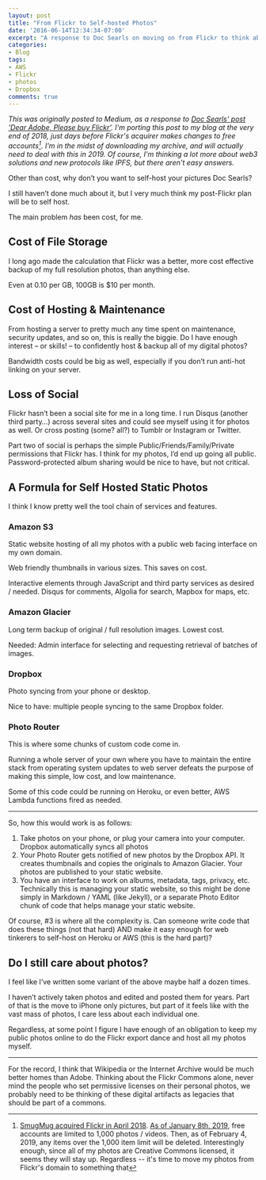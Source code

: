 ```yaml
---
layout: post
title: "From Flickr to Self-hosted Photos"
date: '2016-06-14T12:34:34-07:00'
excerpt: "A response to Doc Searls on moving on from Flickr to think about self-hosting photos."
categories:
- Blog
tags:
- AWS
- Flickr
- photos
- Dropbox
comments: true
---
```

_This was originally posted to Medium, as a response to [Doc Searls' post 'Dear Adobe, Please buy Flickr'](https://medium.com/swlh/dear-adobe-please-buy-flickr-4f88dcd16ee0). I'm porting this post to my blog at the very end of 2018, just days before Flickr's acquirer makes changes to free accounts[^smugmug]. I'm in the midst of downloading my archive, and will actually need to deal with this in 2019. Of course, I'm thinking a lot more about web3 solutions and new protocols like IPFS, but there aren't easy answers._

Other than cost, why don’t you want to self-host your pictures Doc Searls?

I still haven’t done much about it, but I very much think my post-Flickr plan will be to self host.

The main problem _has_ been cost, for me.

## Cost of File Storage

I long ago made the calculation that Flickr was a better, more cost effective backup of my full resolution photos, than anything else.

Even at 0.10 per GB, 100GB is $10 per month.

## Cost of Hosting & Maintenance

From hosting a server to pretty much any time spent on maintenance, security updates, and so on, this is really the biggie. Do I have enough interest – or skills! – to confidently host & backup all of my digital photos?

Bandwidth costs could be big as well, especially if you don’t run anti-hot linking on your server.

## Loss of Social

Flickr hasn’t been a social site for me in a long time. I run Disqus (another third party…) across several sites and could see myself using it for photos as well. Or cross posting (some? all?) to Tumblr or Instagram or Twitter.

Part two of social is perhaps the simple Public/Friends/Family/Private permissions that Flickr has. I think for my photos, I’d end up going all public. Password-protected album sharing would be nice to have, but not critical.

## A Formula for Self Hosted Static Photos

I think I know pretty well the tool chain of services and features.

### Amazon S3

Static website hosting of all my photos with a public web facing interface on my own domain.

Web friendly thumbnails in various sizes. This saves on cost.

Interactive elements through JavaScript and third party services as desired / needed. Disqus for comments, Algolia for search, Mapbox for maps, etc.

### Amazon Glacier

Long term backup of original / full resolution images. Lowest cost.

Needed: Admin interface for selecting and requesting retrieval of batches of images.

### Dropbox

Photo syncing from your phone or desktop.

Nice to have: multiple people syncing to the same Dropbox folder.

### Photo Router

This is where some chunks of custom code come in.

Running a whole server of your own where you have to maintain the entire stack from operating system updates to web server defeats the purpose of making this simple, low cost, and low maintenance.

Some of this code could be running on Heroku, or even better, AWS Lambda functions fired as needed.

---

So, how this would work is as follows:

1. Take photos on your phone, or plug your camera into your computer. Dropbox automatically syncs all photos
1. Your Photo Router gets notified of new photos by the Dropbox API. It creates thumbnails and copies the originals to Amazon Glacier. Your photos are published to your static website.
1. You have an interface to work on albums, metadata, tags, privacy, etc. Technically this is managing your static website, so this might be done simply in Markdown / YAML (like Jekyll), or a separate Photo Editor chunk of code that helps manage your static website.

Of course, #3 is where all the complexity is. Can someone write code that does these things (not that hard) AND make it easy enough for web tinkerers to self-host on Heroku or AWS (this is the hard part)?

## Do I still care about photos?

I feel like I’ve written some variant of the above maybe half a dozen times.

I haven’t actively taken photos and edited and posted them for years. Part of that is the move to iPhone only pictures, but part of it feels like with the vast mass of photos, I care less about each individual one.

Regardless, at some point I figure I have enough of an obligation to keep my public photos online to do the Flickr export dance and host all my photos myself.

---

For the record, I think that Wikipedia or the Internet Archive would be much better homes than Adobe. Thinking about the Flickr Commons alone, never mind the people who set permissive licenses on their personal photos, we probably need to be thinking of these digital artifacts as legacies that should be part of a commons.

[^smugmug]: [SmugMug acquired Flickr in April 2018](https://blog.flickr.net/en/2018/04/20/together-smugmug-flickr/). [As of January 8th, 2019](https://blog.flickr.net/en/2018/12/17/important-service-updates-and-dates-to-remember/), free accounts are limited to 1,000 photos / videos. Then, as of February 4, 2019, any items over the 1,000 item limit will be deleted. Interestingly enough, since all of my photos are Creative Commons licensed, it seems they will stay up. Regardless -- it's time to move my photos from Flickr's domain to something that